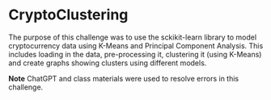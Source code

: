 # CryptoClustering

The purpose of this challenge was to use the sckikit-learn library to model cryptocurrency data using K-Means and Principal Component Analysis. This includes loading in the data, pre-processing it, clustering it (using K-Means) and create graphs showing clusters using different models.

**Note** ChatGPT and class materials were used to resolve errors in this challenge.
